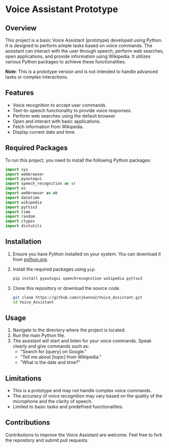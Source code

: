 # Voice Assistant Prototype

## Overview

This project is a basic Voice Assistant (prototype) developed using Python. It is designed to perform simple tasks based on voice commands. The assistant can interact with the user through speech, perform web searches, open applications, and provide information using Wikipedia. It utilizes various Python packages to achieve these functionalities.

**Note**: This is a prototype version and is not intended to handle advanced tasks or complex interactions.

## Features

- Voice recognition to accept user commands.
- Text-to-speech functionality to provide voice responses.
- Perform web searches using the default browser.
- Open and interact with basic applications.
- Fetch information from Wikipedia.
- Display current date and time.

## Required Packages

To run this project, you need to install the following Python packages:

```python
import sys
import webbrowser
import pyautogui
import speech_recognition as sr
import os
import webbrowser as wb
import datetime
import wikipedia
import pyttsx3
import time
import random
import ctypes
import distutils
```

## Installation

1. Ensure you have Python installed on your system. You can download it from [python.org](https://www.python.org/downloads/).
2. Install the required packages using `pip`:

    ```bash
    pip install pyautogui speechrecognition wikipedia pyttsx3
    ```

3. Clone this repository or download the source code.

    ```bash
    git clone https://github.com/vjkanna2/Voice_Assistant.git
    cd Voice_Assistant
    ```

## Usage

1. Navigate to the directory where the project is located.
2. Run the main Python file.
3. The assistant will start and listen for your voice commands. Speak clearly and give commands such as:
   - "Search for [query] on Google."
   - "Tell me about [topic] from Wikipedia."
   - "What is the date and time?"

## Limitations

- This is a prototype and may not handle complex voice commands.
- The accuracy of voice recognition may vary based on the quality of the microphone and the clarity of speech.
- Limited to basic tasks and predefined functionalities.

## Contributions

Contributions to improve the Voice Assistant are welcome. Feel free to fork the repository and submit pull requests.
